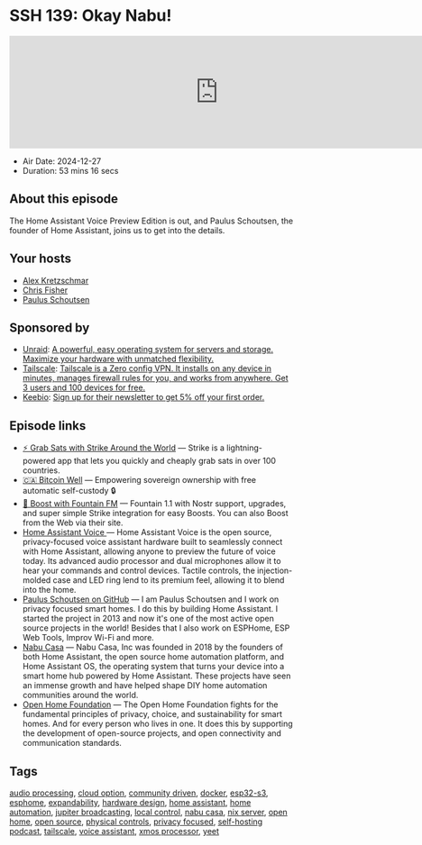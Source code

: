 # SSH 139: Okay Nabu!

<iframe src="https://player.fireside.fm/v2/dUlrHQih+72TRc_ca?theme=dark" width="740" height="200" frameborder="0" scrolling="no"></iframe>

* Air Date: 2024-12-27
* Duration: 53 mins 16 secs

## About this episode

The Home Assistant Voice Preview Edition is out, and Paulus Schoutsen, the founder of Home Assistant, joins us to get into the details.

## Your hosts
* [Alex Kretzschmar](https://selfhosted.show/hosts/alexktz)
* [Chris Fisher](https://selfhosted.show/hosts/chrislas)
* [Paulus Schoutsen](https://selfhosted.show/guests/paulus)

## Sponsored by

  * [Unraid](https://unraid.net/selfhosted): [A powerful, easy operating system for servers and storage. Maximize your hardware with unmatched flexibility.](https://unraid.net/selfhosted)
  * [Tailscale](http://tailscale.com/selfhosted): [Tailscale is a Zero config VPN. It installs on any device in minutes, manages firewall rules for you, and works from anywhere. Get 3 users and 100 devices for free. ](http://tailscale.com/selfhosted)
  * [Keebio](https://keeb.io/selfhosted): [Sign up for their newsletter to get 5% off your first order.](https://keeb.io/selfhosted)



## Episode links

  * [⚡ Grab Sats with Strike Around the World](https://strike.me/download/ "⚡ Grab Sats with Strike Around the World") — Strike is a lightning-powered app that lets you quickly and cheaply grab sats in over 100 countries.
  * [🇨🇦 Bitcoin Well](https://bitcoinwell.com/ "🇨🇦  Bitcoin Well") — Empowering sovereign ownership with free automatic self-custody 🔒
  * [🎉 Boost with Fountain FM](https://fountain.fm/show/LxGQPEpBqTDLxF4d6qC5 "🎉 Boost with Fountain FM") — Fountain 1.1 with Nostr support, upgrades, and super simple Strike integration for easy Boosts. You can also Boost from the Web via their site.
  * [Home Assistant Voice ](https://www.home-assistant.io/voice-pe "Home Assistant Voice ") — Home Assistant Voice is the open source, privacy-focused voice assistant hardware built to seamlessly connect with Home Assistant, allowing anyone to preview the future of voice today. Its advanced audio processor and dual microphones allow it to hear your commands and control devices. Tactile controls, the injection-molded case and LED ring lend to its premium feel, allowing it to blend into the home.
  * [Paulus Schoutsen on GitHub](https://github.com/balloob "Paulus Schoutsen on GitHub") — I am Paulus Schoutsen and I work on privacy focused smart homes. I do this by building Home Assistant. I started the project in 2013 and now it's one of the most active open source projects in the world! Besides that I also work on ESPHome, ESP Web Tools, Improv Wi-Fi and more.
  * [Nabu Casa](https://www.nabucasa.com/about/ "Nabu Casa") — Nabu Casa, Inc was founded in 2018 by the founders of both Home Assistant, the open source home automation platform, and Home Assistant OS, the operating system that turns your device into a smart home hub powered by Home Assistant. These projects have seen an immense growth and have helped shape DIY home automation communities around the world.
  * [Open Home Foundation](https://www.openhomefoundation.org/ "Open Home Foundation") — The Open Home Foundation fights for the fundamental principles of privacy, choice, and sustainability for smart homes. And for every person who lives in one. It does this by supporting the development of open-source projects, and open connectivity and communication standards. 



## Tags

[audio processing](https://selfhosted.show/tags/audio%20processing), [cloud option](https://selfhosted.show/tags/cloud%20option), [community driven](https://selfhosted.show/tags/community%20driven), [docker](https://selfhosted.show/tags/docker), [esp32-s3](https://selfhosted.show/tags/esp32-s3), [esphome](https://selfhosted.show/tags/esphome), [expandability](https://selfhosted.show/tags/expandability), [hardware design](https://selfhosted.show/tags/hardware%20design), [home assistant](https://selfhosted.show/tags/home%20assistant), [home automation](https://selfhosted.show/tags/home%20automation), [jupiter broadcasting](https://selfhosted.show/tags/jupiter%20broadcasting), [local control](https://selfhosted.show/tags/local%20control), [nabu casa](https://selfhosted.show/tags/nabu%20casa), [nix server](https://selfhosted.show/tags/nix%20server), [open home](https://selfhosted.show/tags/open%20home), [open source](https://selfhosted.show/tags/open%20source), [physical controls](https://selfhosted.show/tags/physical%20controls), [privacy focused](https://selfhosted.show/tags/privacy%20focused), [self-hosting podcast](https://selfhosted.show/tags/self-hosting%20podcast), [tailscale](https://selfhosted.show/tags/tailscale), [voice assistant](https://selfhosted.show/tags/voice%20assistant), [xmos processor](https://selfhosted.show/tags/xmos%20processor), [yeet](https://selfhosted.show/tags/yeet)